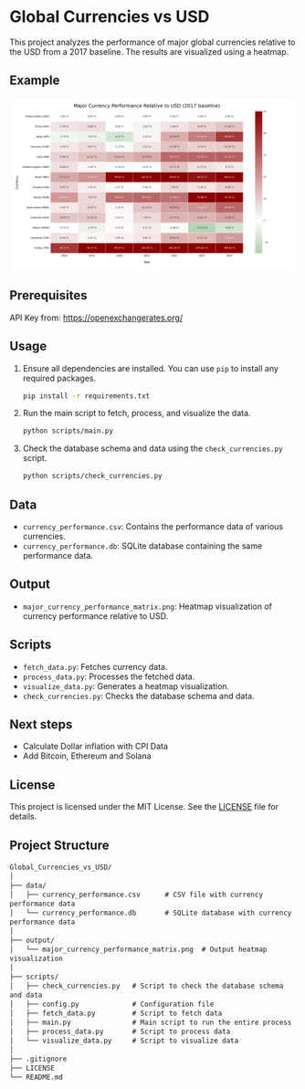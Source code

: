 # Global Currencies vs USD

This project analyzes the performance of major global currencies relative to the USD from a 2017 baseline. The results are visualized using a heatmap.

## Example

![Currency Performance Heatmap](output/major_currency_performance_matrix.png)

## Prerequisites

API Key from: https://openexchangerates.org/

## Usage

1. Ensure all dependencies are installed. You can use `pip` to install any required packages.

    ```sh
    pip install -r requirements.txt
    ```

2. Run the main script to fetch, process, and visualize the data.

    ```sh
    python scripts/main.py
    ```

3. Check the database schema and data using the `check_currencies.py` script.

    ```sh
    python scripts/check_currencies.py
    ```

## Data

- `currency_performance.csv`: Contains the performance data of various currencies.
- `currency_performance.db`: SQLite database containing the same performance data.

## Output

- `major_currency_performance_matrix.png`: Heatmap visualization of currency performance relative to USD.

## Scripts

- `fetch_data.py`: Fetches currency data.
- `process_data.py`: Processes the fetched data.
- `visualize_data.py`: Generates a heatmap visualization.
- `check_currencies.py`: Checks the database schema and data.

## Next steps

- Calculate Dollar inflation with CPI Data
- Add Bitcoin, Ethereum and Solana

## License

This project is licensed under the MIT License. See the [LICENSE](LICENSE) file for details.


## Project Structure

```plaintext
Global_Currencies_vs_USD/
│
├── data/
│   ├── currency_performance.csv      # CSV file with currency performance data
│   └── currency_performance.db       # SQLite database with currency performance data
│
├── output/
│   └── major_currency_performance_matrix.png  # Output heatmap visualization
│
├── scripts/
│   ├── check_currencies.py   # Script to check the database schema and data
│   ├── config.py             # Configuration file
│   ├── fetch_data.py         # Script to fetch data
│   ├── main.py               # Main script to run the entire process
│   ├── process_data.py       # Script to process data
│   └── visualize_data.py     # Script to visualize data
│
├── .gitignore
├── LICENSE
└── README.md
